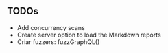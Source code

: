 ## TODOs

- Add concurrency scans
- Create server option to load the Markdown reports
- Criar fuzzers: fuzzGraphQL()

